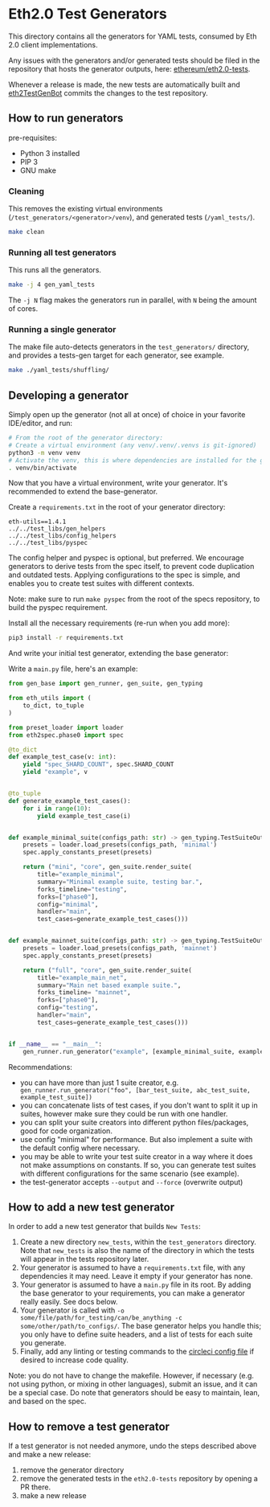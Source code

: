 # Eth2.0 Test Generators

This directory contains all the generators for YAML tests, consumed by Eth 2.0 client implementations.

Any issues with the generators and/or generated tests should be filed
 in the repository that hosts the generator outputs, here: [ethereum/eth2.0-tests](https://github.com/ethereum/eth2.0-tests/).

Whenever a release is made, the new tests are automatically built and
[eth2TestGenBot](https://github.com/eth2TestGenBot) commits the changes to the test repository.

## How to run generators

pre-requisites:
- Python 3 installed
- PIP 3
- GNU make

### Cleaning

This removes the existing virtual environments (`/test_generators/<generator>/venv`), and generated tests (`/yaml_tests/`).

```bash
make clean 
```

### Running all test generators

This runs all the generators.

```bash
make -j 4 gen_yaml_tests
```

The `-j N` flag makes the generators run in parallel, with `N` being the amount of cores.


### Running a single generator

The make file auto-detects generators in the `test_generators/` directory,
 and provides a tests-gen target for each generator, see example.

```bash
make ./yaml_tests/shuffling/
```

## Developing a generator

Simply open up the generator (not all at once) of choice in your favorite IDE/editor, and run:

```bash
# From the root of the generator directory:
# Create a virtual environment (any venv/.venv/.venvs is git-ignored)
python3 -m venv venv
# Activate the venv, this is where dependencies are installed for the generator
. venv/bin/activate
```

Now that you have a virtual environment, write your generator.
It's recommended to extend the base-generator.

Create a `requirements.txt` in the root of your generator directory:
```
eth-utils==1.4.1
../../test_libs/gen_helpers
../../test_libs/config_helpers
../../test_libs/pyspec
```
The config helper and pyspec is optional, but preferred. We encourage generators to derive tests from the spec itself, to prevent code duplication and outdated tests.
Applying configurations to the spec is simple, and enables you to create test suites with different contexts.

Note: make sure to run `make pyspec` from the root of the specs repository, to build the pyspec requirement.

Install all the necessary requirements (re-run when you add more):
```bash
pip3 install -r requirements.txt
```

And write your initial test generator, extending the base generator:

Write a `main.py` file, here's an example:

```python
from gen_base import gen_runner, gen_suite, gen_typing

from eth_utils import (
    to_dict, to_tuple
)

from preset_loader import loader
from eth2spec.phase0 import spec

@to_dict
def example_test_case(v: int):
    yield "spec_SHARD_COUNT", spec.SHARD_COUNT
    yield "example", v


@to_tuple
def generate_example_test_cases():
    for i in range(10):
        yield example_test_case(i)


def example_minimal_suite(configs_path: str) -> gen_typing.TestSuiteOutput:
    presets = loader.load_presets(configs_path, 'minimal')
    spec.apply_constants_preset(presets)

    return ("mini", "core", gen_suite.render_suite(
        title="example_minimal",
        summary="Minimal example suite, testing bar.",
        forks_timeline="testing",
        forks=["phase0"],
        config="minimal",
        handler="main",
        test_cases=generate_example_test_cases()))


def example_mainnet_suite(configs_path: str) -> gen_typing.TestSuiteOutput:
    presets = loader.load_presets(configs_path, 'mainnet')
    spec.apply_constants_preset(presets)

    return ("full", "core", gen_suite.render_suite(
        title="example_main_net",
        summary="Main net based example suite.",
        forks_timeline= "mainnet",
        forks=["phase0"],
        config="testing",
        handler="main",
        test_cases=generate_example_test_cases()))


if __name__ == "__main__":
    gen_runner.run_generator("example", [example_minimal_suite, example_mainnet_suite])
```

Recommendations:
- you can have more than just 1 suite creator, e.g. ` gen_runner.run_generator("foo", [bar_test_suite, abc_test_suite, example_test_suite])`
- you can concatenate lists of test cases, if you don't want to split it up in suites, however make sure they could be run with one handler.
- you can split your suite creators into different python files/packages, good for code organization.
- use config "minimal" for performance. But also implement a suite with the default config where necessary. 
- you may be able to write your test suite creator in a way where it does not make assumptions on constants.
  If so, you can generate test suites with different configurations for the same scenario (see example). 
- the test-generator accepts `--output` and `--force` (overwrite output)

## How to add a new test generator

In order to add a new test generator that builds `New Tests`:

1. Create a new directory `new_tests`, within the `test_generators` directory.
 Note that `new_tests` is also the name of the directory in which the tests will appear in the tests repository later.
2. Your generator is assumed to have a `requirements.txt` file,
 with any dependencies it may need. Leave it empty if your generator has none.
3. Your generator is assumed to have a `main.py` file in its root.
 By adding the base generator to your requirements, you can make a generator really easily. See docs below.
4. Your generator is called with `-o some/file/path/for_testing/can/be_anything -c some/other/path/to_configs/`.
 The base generator helps you handle this; you only have to define suite headers,
 and a list of tests for each suite you generate.
5. Finally, add any linting or testing commands to the
 [circleci config file](https://github.com/ethereum/eth2.0-test-generators/blob/master/.circleci/config.yml)
 if desired to increase code quality.

Note: you do not have to change the makefile.
However, if necessary (e.g. not using python, or mixing in other languages), submit an issue, and it can be a special case.
Do note that generators should be easy to maintain, lean, and based on the spec.


## How to remove a test generator

If a test generator is not needed anymore, undo the steps described above and make a new release:

1. remove the generator directory
2. remove the generated tests in the `eth2.0-tests` repository by opening a PR there.
3. make a new release

